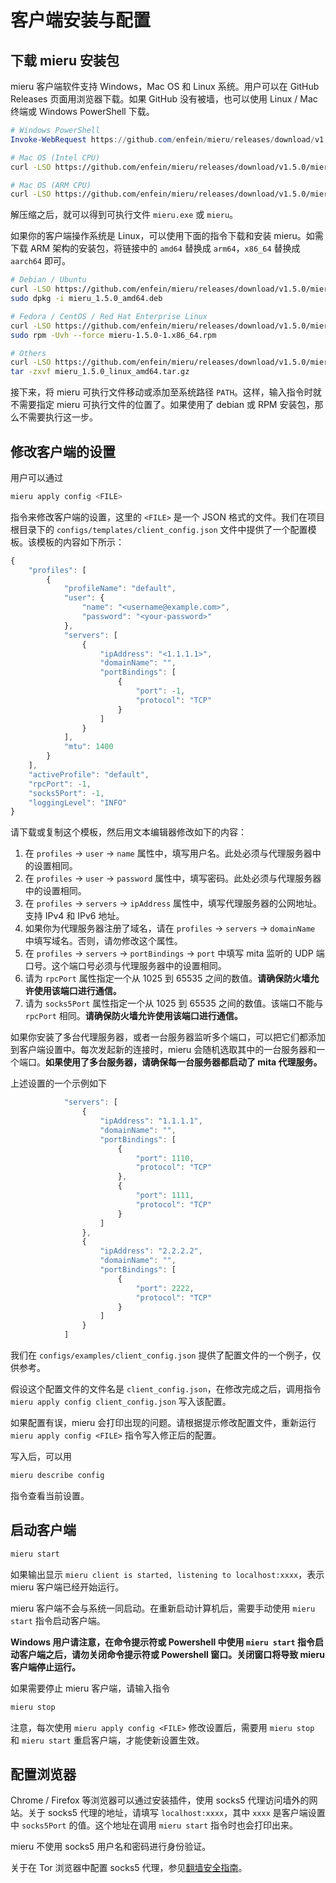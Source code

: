 # 客户端安装与配置

## 下载 mieru 安装包

mieru 客户端软件支持 Windows，Mac OS 和 Linux 系统。用户可以在 GitHub Releases 页面用浏览器下载。如果 GitHub 没有被墙，也可以使用 Linux / Mac 终端或 Windows PowerShell 下载。

```powershell
# Windows PowerShell
Invoke-WebRequest https://github.com/enfein/mieru/releases/download/v1.5.0/mieru_1.5.0_windows_amd64.zip -OutFile mieru_1.5.0_windows_amd64.zip
```

```sh
# Mac OS (Intel CPU)
curl -LSO https://github.com/enfein/mieru/releases/download/v1.5.0/mieru_1.5.0_darwin_amd64.tar.gz

# Mac OS (ARM CPU)
curl -LSO https://github.com/enfein/mieru/releases/download/v1.5.0/mieru_1.5.0_darwin_arm64.tar.gz
```

解压缩之后，就可以得到可执行文件 `mieru.exe` 或 `mieru`。

如果你的客户端操作系统是 Linux，可以使用下面的指令下载和安装 mieru。如需下载 ARM 架构的安装包，将链接中的 `amd64` 替换成 `arm64`，`x86_64` 替换成 `aarch64` 即可。

```sh
# Debian / Ubuntu
curl -LSO https://github.com/enfein/mieru/releases/download/v1.5.0/mieru_1.5.0_amd64.deb
sudo dpkg -i mieru_1.5.0_amd64.deb

# Fedora / CentOS / Red Hat Enterprise Linux
curl -LSO https://github.com/enfein/mieru/releases/download/v1.5.0/mieru-1.5.0-1.x86_64.rpm
sudo rpm -Uvh --force mieru-1.5.0-1.x86_64.rpm

# Others
curl -LSO https://github.com/enfein/mieru/releases/download/v1.5.0/mieru_1.5.0_linux_amd64.tar.gz
tar -zxvf mieru_1.5.0_linux_amd64.tar.gz
```

接下来，将 mieru 可执行文件移动或添加至系统路径 `PATH`。这样，输入指令时就不需要指定 mieru 可执行文件的位置了。如果使用了 debian 或 RPM 安装包，那么不需要执行这一步。

## 修改客户端的设置

用户可以通过

```sh
mieru apply config <FILE>
```

指令来修改客户端的设置，这里的 `<FILE>` 是一个 JSON 格式的文件。我们在项目根目录下的 `configs/templates/client_config.json` 文件中提供了一个配置模板。该模板的内容如下所示：

```js
{
    "profiles": [
        {
            "profileName": "default",
            "user": {
                "name": "<username@example.com>",
                "password": "<your-password>"
            },
            "servers": [
                {
                    "ipAddress": "<1.1.1.1>",
                    "domainName": "",
                    "portBindings": [
                        {
                            "port": -1,
                            "protocol": "TCP"
                        }
                    ]
                }
            ],
            "mtu": 1400
        }
    ],
    "activeProfile": "default",
    "rpcPort": -1,
    "socks5Port": -1,
    "loggingLevel": "INFO"
}
```

请下载或复制这个模板，然后用文本编辑器修改如下的内容：

1. 在 `profiles` -> `user` -> `name` 属性中，填写用户名。此处必须与代理服务器中的设置相同。
2. 在 `profiles` -> `user` -> `password` 属性中，填写密码。此处必须与代理服务器中的设置相同。
3. 在 `profiles` -> `servers` -> `ipAddress` 属性中，填写代理服务器的公网地址。支持 IPv4 和 IPv6 地址。
4. 如果你为代理服务器注册了域名，请在 `profiles` -> `servers` -> `domainName` 中填写域名。否则，请勿修改这个属性。
5. 在 `profiles` -> `servers` -> `portBindings` -> `port` 中填写 mita 监听的 UDP 端口号。这个端口号必须与代理服务器中的设置相同。
6. 请为 `rpcPort` 属性指定一个从 1025 到 65535 之间的数值。**请确保防火墙允许使用该端口进行通信。**
7. 请为 `socks5Port` 属性指定一个从 1025 到 65535 之间的数值。该端口不能与 `rpcPort` 相同。**请确保防火墙允许使用该端口进行通信。**

如果你安装了多台代理服务器，或者一台服务器监听多个端口，可以把它们都添加到客户端设置中。每次发起新的连接时，mieru 会随机选取其中的一台服务器和一个端口。**如果使用了多台服务器，请确保每一台服务器都启动了 mita 代理服务。**

上述设置的一个示例如下

```js
            "servers": [
                {
                    "ipAddress": "1.1.1.1",
                    "domainName": "",
                    "portBindings": [
                        {
                            "port": 1110,
                            "protocol": "TCP"
                        },
                        {
                            "port": 1111,
                            "protocol": "TCP"
                        }
                    ]
                },
                {
                    "ipAddress": "2.2.2.2",
                    "domainName": "",
                    "portBindings": [
                        {
                            "port": 2222,
                            "protocol": "TCP"
                        }
                    ]
                }
            ]
```

我们在 `configs/examples/client_config.json` 提供了配置文件的一个例子，仅供参考。

假设这个配置文件的文件名是 `client_config.json`，在修改完成之后，调用指令 `mieru apply config client_config.json` 写入该配置。

如果配置有误，mieru 会打印出现的问题。请根据提示修改配置文件，重新运行 `mieru apply config <FILE>` 指令写入修正后的配置。

写入后，可以用

```sh
mieru describe config
```

指令查看当前设置。

## 启动客户端

```sh
mieru start
```

如果输出显示 `mieru client is started, listening to localhost:xxxx`，表示 mieru 客户端已经开始运行。

mieru 客户端不会与系统一同启动。在重新启动计算机后，需要手动使用 `mieru start` 指令启动客户端。

**Windows 用户请注意，在命令提示符或 Powershell 中使用 `mieru start` 指令启动客户端之后，请勿关闭命令提示符或 Powershell 窗口。关闭窗口将导致 mieru 客户端停止运行。**

如果需要停止 mieru 客户端，请输入指令

```sh
mieru stop
```

注意，每次使用 `mieru apply config <FILE>` 修改设置后，需要用 `mieru stop` 和 `mieru start` 重启客户端，才能使新设置生效。

## 配置浏览器

Chrome / Firefox 等浏览器可以通过安装插件，使用 socks5 代理访问墙外的网站。关于 socks5 代理的地址，请填写 `localhost:xxxx`，其中 `xxxx` 是客户端设置中 `socks5Port` 的值。这个地址在调用 `mieru start` 指令时也会打印出来。

mieru 不使用 socks5 用户名和密码进行身份验证。

关于在 Tor 浏览器中配置 socks5 代理，参见[翻墙安全指南](https://github.com/enfein/mieru/blob/main/docs/security.md)。
